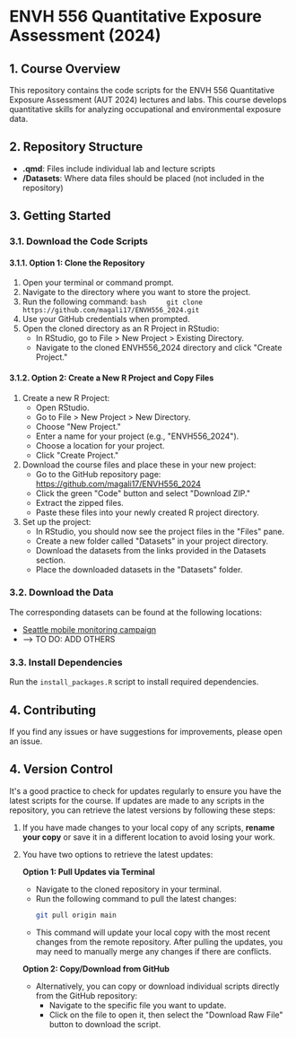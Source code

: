 # ENVH 556 Quantitative Exposure Assessment (2024)

## 1. Course Overview

This repository contains the code scripts for the ENVH 556 Quantitative Exposure Assessment (AUT 2024) lectures and labs. This course develops quantitative skills for analyzing occupational and environmental exposure data.

## 2. Repository Structure

-   **.qmd**: Files include individual lab and lecture scripts
-   **/Datasets**: Where data files should be placed (not included in the repository)

## 3. Getting Started

### 3.1. Download the Code Scripts

#### 3.1.1. Option 1: Clone the Repository

1.  Open your terminal or command prompt.
2.  Navigate to the directory where you want to store the project.
3.  Run the following command: `bash     git clone https://github.com/magali17/ENVH556_2024.git`
4.  Use your GitHub credentials when prompted.
5.  Open the cloned directory as an R Project in RStudio:
    -   In RStudio, go to File \> New Project \> Existing Directory.
    -   Navigate to the cloned ENVH556_2024 directory and click "Create Project."

#### 3.1.2. Option 2: Create a New R Project and Copy Files

1.  Create a new R Project:
    -   Open RStudio.
    -   Go to File \> New Project \> New Directory.
    -   Choose "New Project."
    -   Enter a name for your project (e.g., "ENVH556_2024").
    -   Choose a location for your project.
    -   Click "Create Project."
2.  Download the course files and place these in your new project:
    -   Go to the GitHub repository page: <https://github.com/magali17/ENVH556_2024>
    -   Click the green "Code" button and select "Download ZIP."
    -   Extract the zipped files.
    -   Paste these files into your newly created R project directory.
3.  Set up the project:
    -   In RStudio, you should now see the project files in the "Files" pane.
    -   Create a new folder called "Datasets" in your project directory.
    -   Download the datasets from the links provided in the Datasets section.
    -   Place the downloaded datasets in the "Datasets" folder.

### 3.2. Download the Data

The corresponding datasets can be found at the following locations:

-   [Seattle mobile monitoring campaign](https://zenodo.org/records/13761282)
-   --\> TO DO: ADD OTHERS

### 3.3. Install Dependencies

Run the `install_packages.R` script to install required dependencies.

## 4. Contributing

If you find any issues or have suggestions for improvements, please open an issue.

## 4. Version Control

It's a good practice to check for updates regularly to ensure you have the latest scripts for the course. If updates are made to any scripts in the repository, you can retrieve the latest versions by following these steps:

1. If you have made changes to your local copy of any scripts, **rename your copy** or save it in a different location to avoid losing your work.
2. You have two options to retrieve the latest updates:

   **Option 1: Pull Updates via Terminal**
   - Navigate to the cloned repository in your terminal.
   - Run the following command to pull the latest changes:
     ```bash
     git pull origin main  
     ```
   - This command will update your local copy with the most recent changes from the remote repository. After pulling the updates, you may need to manually merge any changes if there are conflicts.

   **Option 2: Copy/Download from GitHub**
   - Alternatively, you can copy or download individual scripts directly from the GitHub repository:
     - Navigate to the specific file you want to update.
     - Click on the file to open it, then select the "Download Raw File" button to download the script.

